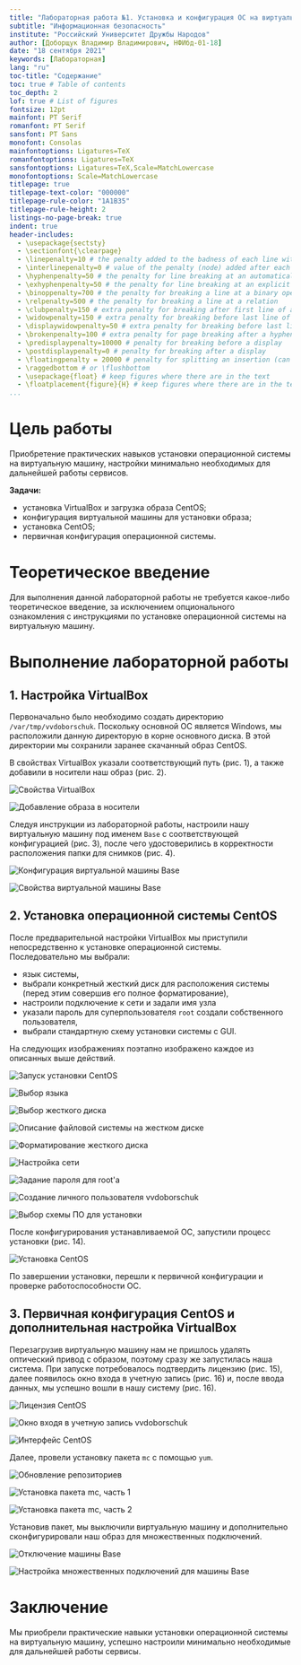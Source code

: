 ```yaml
---
title: "Лабораторная работа №1. Установка и конфигурация ОС на виртуальную машину"
subtitle: "Информационная безопасность"
institute: "Российский Университет Дружбы Народов"
author: [Доборщук Владимир Владимирович, НФИбд-01-18]
date: "18 сентября 2021"
keywords: [Лабораторная]
lang: "ru"
toc-title: "Содержание"
toc: true # Table of contents
toc_depth: 2
lof: true # List of figures
fontsize: 12pt
mainfont: PT Serif
romanfont: PT Serif
sansfont: PT Sans
monofont: Consolas
mainfontoptions: Ligatures=TeX
romanfontoptions: Ligatures=TeX
sansfontoptions: Ligatures=TeX,Scale=MatchLowercase
monofontoptions: Scale=MatchLowercase
titlepage: true
titlepage-text-color: "000000"
titlepage-rule-color: "1A1B35"
titlepage-rule-height: 2
listings-no-page-break: true
indent: true
header-includes:
  - \usepackage{sectsty}
  - \sectionfont{\clearpage}
  - \linepenalty=10 # the penalty added to the badness of each line within a paragraph (no associated penalty node) Increasing the value makes tex try to have fewer lines in the paragraph.
  - \interlinepenalty=0 # value of the penalty (node) added after each line of a paragraph.
  - \hyphenpenalty=50 # the penalty for line breaking at an automatically inserted hyphen
  - \exhyphenpenalty=50 # the penalty for line breaking at an explicit hyphen
  - \binoppenalty=700 # the penalty for breaking a line at a binary operator
  - \relpenalty=500 # the penalty for breaking a line at a relation
  - \clubpenalty=150 # extra penalty for breaking after first line of a paragraph
  - \widowpenalty=150 # extra penalty for breaking before last line of a paragraph
  - \displaywidowpenalty=50 # extra penalty for breaking before last line before a display math
  - \brokenpenalty=100 # extra penalty for page breaking after a hyphenated line
  - \predisplaypenalty=10000 # penalty for breaking before a display
  - \postdisplaypenalty=0 # penalty for breaking after a display
  - \floatingpenalty = 20000 # penalty for splitting an insertion (can only be split footnote in standard LaTeX)
  - \raggedbottom # or \flushbottom
  - \usepackage{float} # keep figures where there are in the text
  - \floatplacement{figure}{H} # keep figures where there are in the text
...
```


# Цель работы

Приобретение практических навыков установки операционной системы на виртуальную машину, настройки минимально необходимых для дальнейшей работы сервисов.

**Задачи:**

- установка VirtualBox и загрузка образа CentOS;
- конфигурация виртуальной машины для установки образа;
- установка CentOS;
- первичная конфигурация операционной системы.

# Теоретическое введение

Для выполнения данной лабораторной работы не требуется какое-либо теоретическое введение, за исключением опционального ознакомления с инструкциями по установке операционной системы на виртуальную машину.

# Выполнение лабораторной работы

## 1. Настройка VirtualBox

Первоначально было необходимо создать директорию `/var/tmp/vvdoborschuk`. Поскольку основной ОС является Windows, мы расположили данную директорую в корне основного диска. В этой директории мы сохранили заранее скачанный образ CentOS.

В свойствах VirtualBox указали соответствующий путь (рис. 1), а также добавили в носители наш образ (рис. 2).

![Свойства VirtualBox](images/path.png)

![Добавление образа в носители](images/dvd.png)

Следуя инструкции из лабораторной работы, настроили нашу виртуальную машину под именем `Base` с соответствующей конфигурацией (рис. 3), после чего удостоверились в корректности расположения папки для снимков (рис. 4).

![Конфигурация виртуальной машины `Base`](images/vm_base.png)

![Свойства виртуальной машины `Base`](images/snapshots.png)

## 2. Установка операционной системы CentOS

После предварительной настройки VirtualBox мы приступили непосредственно к установке операционной системы. Последовательно мы выбрали:

- язык системы, 
- выбрали конкретный жесткий диск для расположения системы (перед этим совершив его полное форматирование),
- настроили подключение к сети и задали имя узла
- указали пароль для суперпользователя `root` создали собственного пользователя,
- выбрали стандартную схему установки системы с GUI.

На следующих изображениях поэтапно изображено каждое из описанных выше действий.

![Запуск установки CentOS](images/install_1.png)

![Выбор языка](images/install_lang.png)

![Выбор жесткого диска](images/install_hd.png)

![Описание файловой системы на жестком диске](images/install_hd_full.png)

![Форматирование жесткого диска](images/install_hd_clear.png)

![Настройка сети](images/install_net.png)

![Задание пароля для `root`'а](images/install_root.png)

![Создание личного пользователя `vvdoborschuk`](images/install_user.png)

![Выбор схемы ПО для установки](images/install_sw.png)

После конфигурирования устанавливаемой ОС, запустили процесс установки (рис. 14).

![Установка CentOS](images/install_process.png)

По завершении установки, перешли к первичной конфигурации и проверке работоспособности ОС.

## 3. Первичная конфигурация CentOS и дополнительная настройка VirtualBox

Перезагрузив виртуальную машину нам не пришлось удалять оптический привод с образом, поэтому сразу же запустилась наша система. При запуске потребовалось подтвердить лицензию (рис. 15), далее появилось окно входа в учетную запись (рис. 16) и, после ввода данных, мы успешно вошли в нашу систему (рис. 16).

![Лицензия CentOS](images/install_license.png)

![Окно входя в учетную запись `vvdoborschuk`](images/login.png)

![Интерфейс CentOS](images/system.png)

Далее, провели установку пакета `mc` с помощью `yum`.

![Обновление репозиториев](images/yum_update.png)

![Установка пакета `mc`, часть 1](images/yum_mc1.png)

![Установка пакета `mc`, часть 2](images/yum_mc2.png)

Установив пакет, мы выключили виртуальную машину и дополнительно сконфигурировали наш образ для множественных подключений.

![Отключение машины `Base`](images/release_1.png)

![Настройка множественных подключений для машины `Base`](images/release_2.png)

# Заключение

Мы приобрели практические навыки установки операционной системы на виртуальную машину, успешно настроили минимально необходимые для дальнейшей работы сервисы.
